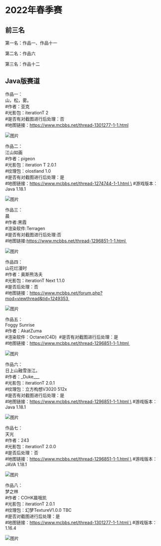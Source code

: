 # 2022年春季赛

## 前三名

第一名：作品一、作品十一

第二名：作品六

第三名：作品十二


## Java版赛道

作品一：\
山，松，雾。\
#作者：亚克 \
#光影包：iterationT 2 \
#是否有对截图进行后处理：否 \
#地图链接：https://www.mcbbs.net/thread-1301277-1-1.html 

![图片](https://github.com/MineGraphCN/ImageLib/blob/main/MGCD/images/gallery/2022-spring/1.jpg)

作品二：\
江山如画\
#作者：pigeon \
#光影包：iteration T 2.0.1 \
#纹理包：olostland 1.0  \
#是否有对截图进行后处理：是 \
#地图链接：https://www.mcbbs.net/thread-1274744-1-1.html \
#游戏版本：Java 1.18.1 

![图片](https://github.com/MineGraphCN/ImageLib/blob/main/MGCD/images/gallery/2022-spring/2.jpg)

作品三：\
晨\
#作者:黑霞\
#渲染软件:Terragen \
#是否有对截图进行后处理:否  \
#地图链接:https://www.mcbbs.net/thread-1296851-1-1.html 

![图片](https://github.com/MineGraphCN/ImageLib/blob/main/MGCD/images/gallery/2022-spring/3.jpg)

作品四：\
山花烂漫时\
#作者：奥斯熊洛夫 \
#光影包：iterationT Next 1.1.0 \
#是否后处理：否 \
#地图链接：https://www.mcbbs.net/forum.php?mod=viewthread&tid=1249353 

![图片](https://github.com/MineGraphCN/ImageLib/blob/main/MGCD/images/gallery/2022-spring/4.jpg)

作品五：\
Foggy Sunrise\
#作者：AkatZuma \
#渲染软件：Octane(C4D) 
#是否有对截图进行后处理：是 \
#地图链接：https://www.mcbbs.net/thread-1296851-1-1.html 

![图片](https://github.com/MineGraphCN/ImageLib/blob/main/MGCD/images/gallery/2022-spring/5.jpg)

作品六：\
日上山融雪涨江。\
#作者：\_Duke___ \
#光影包：iterationT 2.0.1 \
#纹理包：立方构想V3020 512x \
#是否有对截图进行后处理：是 \
#地图链接：https://www.mcbbs.net/thread-1296851-1-1.html \
#游戏版本：Java 1.18.1 

![图片](https://github.com/MineGraphCN/ImageLib/blob/main/MGCD/images/gallery/2022-spring/6.jpg)

作品七：\
天光\
#作者：243 \
#光影包：iterationT 2.0.0 \
#是否后处理：否 \
#地图链接：https://www.mcbbs.net/thread-1296851-1-1.html \
#游戏版本：JAVA 1.18.1 

![图片](https://github.com/MineGraphCN/ImageLib/blob/main/MGCD/images/gallery/2022-spring/7.jpg)

作品八：\
梦之林\
#作者：COHK晨哦凯 \
#光影包：iterationT 2.0.1 \
#纹理包：幻梦TextureV1.0.0 TBC \
#是否对截图进行后处理：是 \
#地图链接：https://www.mcbbs.net/thread-1301277-1-1.html \
#游戏版本：1.16.4 

![图片](https://github.com/MineGraphCN/ImageLib/blob/main/MGCD/images/gallery/2022-spring/8.jpg)